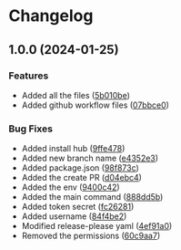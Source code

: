 # Changelog

## 1.0.0 (2024-01-25)


### Features

* Added all the files ([5b010be](https://github.com/KarthickMuppilirajan/qubits-docker-image-tag/commit/5b010bef92da5672cecb328d77a994fad2f097ac))
* Added github workflow files ([07bbce0](https://github.com/KarthickMuppilirajan/qubits-docker-image-tag/commit/07bbce0b8466f95eaea7d3ebd957ddc0914586d4))


### Bug Fixes

* Added install hub ([9ffe478](https://github.com/KarthickMuppilirajan/qubits-docker-image-tag/commit/9ffe4787359cbccd3c7060a4972721aff2e52237))
* Added new branch name ([e4352e3](https://github.com/KarthickMuppilirajan/qubits-docker-image-tag/commit/e4352e3aa9ae68ce0cdbdac9bb86fc4999aa4e91))
* Added package.json ([98f873c](https://github.com/KarthickMuppilirajan/qubits-docker-image-tag/commit/98f873c50498803aaf73740e7f1865aa885696e9))
* Added the create PR ([d04ebc4](https://github.com/KarthickMuppilirajan/qubits-docker-image-tag/commit/d04ebc4836427b227d03fe21a8632c148a07cae2))
* Added the env ([9400c42](https://github.com/KarthickMuppilirajan/qubits-docker-image-tag/commit/9400c4255e391a7ad9f1853bbdc37251a2d6f296))
* Added the main command ([888dd5b](https://github.com/KarthickMuppilirajan/qubits-docker-image-tag/commit/888dd5b4b077379dd1b3587425a71be24ef06eb1))
* Added token secret ([fc26281](https://github.com/KarthickMuppilirajan/qubits-docker-image-tag/commit/fc2628150b6b7100b21c3009220568682f2017ab))
* Added username ([84f4be2](https://github.com/KarthickMuppilirajan/qubits-docker-image-tag/commit/84f4be284b24b97b9f4a15c011a0c26324e54b81))
* Modified release-please yaml ([4ef91a0](https://github.com/KarthickMuppilirajan/qubits-docker-image-tag/commit/4ef91a0aa09411d4f6f301456c795fb8bdaab7d2))
* Removed the permissions ([60c9aa7](https://github.com/KarthickMuppilirajan/qubits-docker-image-tag/commit/60c9aa79933656d8280348cc28753b6834c65e0f))
